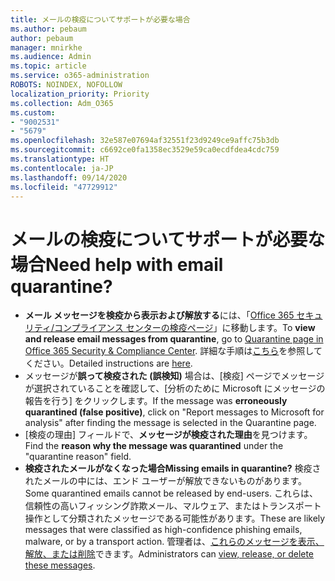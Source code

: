 ```yaml
---
title: メールの検疫についてサポートが必要な場合
ms.author: pebaum
author: pebaum
manager: mnirkhe
ms.audience: Admin
ms.topic: article
ms.service: o365-administration
ROBOTS: NOINDEX, NOFOLLOW
localization_priority: Priority
ms.collection: Adm_O365
ms.custom:
- "9002531"
- "5679"
ms.openlocfilehash: 32e587e07694af32551f23d9249ce9affc75b3db
ms.sourcegitcommit: c6692ce0fa1358ec3529e59ca0ecdfdea4cdc759
ms.translationtype: HT
ms.contentlocale: ja-JP
ms.lasthandoff: 09/14/2020
ms.locfileid: "47729912"
---
```

# <a name="need-help-with-email-quarantine"></a><span data-ttu-id="30566-102">メールの検疫についてサポートが必要な場合</span><span class="sxs-lookup"><span data-stu-id="30566-102">Need help with email quarantine?</span></span>

- <span data-ttu-id="30566-103">**メール メッセージを検疫から表示および解放する**には、「[Office 365 セキュリティ/コンプライアンス センターの検疫ページ](https://protection.office.com/quarantine)」に移動します。</span><span class="sxs-lookup"><span data-stu-id="30566-103">To **view and release email messages from quarantine**, go to [Quarantine page in Office 365 Security & Compliance Center](https://protection.office.com/quarantine).</span></span> <span data-ttu-id="30566-104">詳細な手順は[こちら](https://docs.microsoft.com/microsoft-365/security/office-365-security/find-and-release-quarantined-messages-as-a-user?view=o365-worldwide#view-your-quarantined-messages)を参照してください。</span><span class="sxs-lookup"><span data-stu-id="30566-104">Detailed instructions are [here](https://docs.microsoft.com/microsoft-365/security/office-365-security/find-and-release-quarantined-messages-as-a-user?view=o365-worldwide#view-your-quarantined-messages).</span></span>
- <span data-ttu-id="30566-105">メッセージが**誤って検疫された (誤検知)** 場合は、[検疫] ページでメッセージが選択されていることを確認して、[分析のために Microsoft にメッセージの報告を行う] をクリックします。</span><span class="sxs-lookup"><span data-stu-id="30566-105">If the message was **erroneously quarantined (false positive)**, click on "Report messages to Microsoft for analysis" after finding the message is selected in the Quarantine page.</span></span> 
- <span data-ttu-id="30566-106">[検疫の理由] フィールドで、**メッセージが検疫された理由**を見つけます。</span><span class="sxs-lookup"><span data-stu-id="30566-106">Find the **reason why the message was quarantined** under the "quarantine reason" field.</span></span>
- <span data-ttu-id="30566-107">**検疫されたメールがなくなった場合**</span><span class="sxs-lookup"><span data-stu-id="30566-107">**Missing emails in quarantine?**</span></span> <span data-ttu-id="30566-108">検疫されたメールの中には、エンド ユーザーが解放できないものがあります。</span><span class="sxs-lookup"><span data-stu-id="30566-108">Some quarantined emails cannot be released by end-users.</span></span> <span data-ttu-id="30566-109">これらは、信頼性の高いフィッシング詐欺メール、マルウェア、またはトランスポート操作として分類されたメッセージである可能性があります。</span><span class="sxs-lookup"><span data-stu-id="30566-109">These are likely messages that were classified as high-confidence phishing emails, malware, or by a transport action.</span></span> <span data-ttu-id="30566-110">管理者は、[これらのメッセージを表示、解放、または削除](https://docs.microsoft.com/microsoft-365/security/office-365-security/manage-quarantined-messages-and-files?view=o365-worldwide)できます。</span><span class="sxs-lookup"><span data-stu-id="30566-110">Administrators can [view, release, or delete these messages](https://docs.microsoft.com/microsoft-365/security/office-365-security/manage-quarantined-messages-and-files?view=o365-worldwide).</span></span> 
